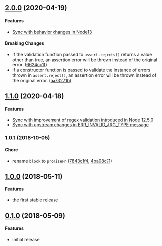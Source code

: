 ## [2.0.0](https://github.com/twada/rejected-or-not/releases/tag/v2.0.0) (2020-04-19)


#### Features

* [Sync with behavior changes in Node13](https://github.com/twada/rejected-or-not/pull/4)


#### Breaking Changes

* If the validation function passed to `assert.rejects()` returns a value other than true, an assertion error will be thrown instead of the original error. ([6624cc1f](https://github.com/twada/rejected-or-not/commit/6624cc1f815543efc4d38b6c8f8439f83589c58e))
* If a constructor function is passed to validate the instance of errors thrown in `assert.reject()`, an assertion error will be thrown instead of the original error. ([aa73271b](https://github.com/twada/rejected-or-not/commit/aa73271b87f6861544d102f2572ece649cdd0c7b))


## [1.1.0](https://github.com/twada/rejected-or-not/releases/tag/v1.1.0) (2020-04-18)


#### Features

* [Sync with improvement of regex validation introduced in Node 12.5.0](https://github.com/twada/rejected-or-not/pull/1)
* [Sync with upstream changes in ERR_INVALID_ARG_TYPE message](https://github.com/twada/rejected-or-not/pull/3)


### [1.0.1](https://github.com/twada/rejected-or-not/releases/tag/v1.0.1) (2018-10-05)


#### Chore

  * rename `block` to `promiseFn` ([7843c1f4](https://github.com/twada/rejected-or-not/commit/7843c1f4d12d9932d5ad9a2620c547bf290d001b), [4ba08c71](https://github.com/twada/rejected-or-not/commit/4ba08c71761686073aa457a9bddb1a49a1c150d9))


## [1.0.0](https://github.com/twada/rejected-or-not/releases/tag/v1.0.0) (2018-05-11)


#### Features

  * the first stable release


## [0.1.0](https://github.com/twada/rejected-or-not/releases/tag/v0.1.0) (2018-05-09)


#### Features

  * initial release
